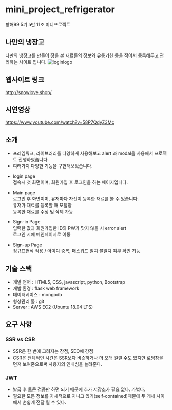 # mini_project_refrigerator
항해99 5기 a반 11조 미니프로젝트

## 나만의 냉장고
나만의 냉장고를 만들어 장을 본 재료들의 정보와 유통기한 등을 적어서 등록해두고 관리하는 사이트 입니다.
![loginlogo](https://user-images.githubusercontent.com/78454645/149273940-6a8e2b7c-ffe0-489a-81d1-a9c97461030b.png)

## 웹사이트 링크
http://snowlove.shop/

## 시연영상
https://www.youtube.com/watch?v=58P7QdyZ3Mc

## 소개

* 프레임워크, 라이브러리를 다양하게 사용해보고 alert 과 modal을 사용해서 프로젝트 진행하였습니다.
* 여러가지 다양한 기능을 구현해보았습니다.

- login page
  <br>접속시 첫 화면이며, 회원가입 후 로그인을 하는 페이지입니다.</br>

- Main page
  <br>로그인 후 화면이며, 유저마다 자신이 등록한 재료를 볼 수 있습니다.
  <br>유저가 재료를 등록할 때 모달창
  <br>등록한 재료를 수정 및 삭제 가능

- Sign-in Page
  <br>입력한 값과 회원가입한 ID와 PW가 맞지 않을 시 error alert
  <br>로그인 시에 메인페이지로 이동

- Sign-up Page
  <br>정규표현식 적용 / 아이디 중복, 패스워드 일치 불일치 여부 확인 기능
  
  

## 기술 스택
- 개발 언어 : HTML5, CSS, javascript, python, Bootstrap
- 개발 환경 : flask web framework
- 데이터베이스 : mongodb
- 형상관리 툴 : git
- Server : AWS EC2 (Ubuntu 18.04 LTS) 


## 요구 사항
### SSR vs CSR
- SSR은 한 번에 그려지는 장점, SEO에 강점
- CSR은 전체적인 시간은 SSR보다 비슷하거나 더 오래 걸릴 수도 있지만 로딩창을 먼저 보여줌으로써 사용자의 인내심을 늘려준다.

### JWT
- 발급 후 토큰 검증만 하면 되기 때문에 추가 저장소가 필요 없다. 가볍다.
- 필요한 모든 정보를 자체적으로 지니고 있기(self-contained)때문에 두 개체 사이에서 손쉽게 전달 될 수 있다.
